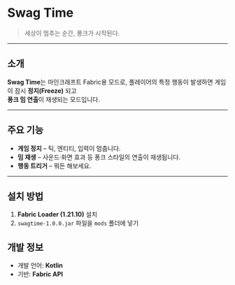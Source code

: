 # Swag Time

> 세상이 멈추는 순간, 퐁크가 시작된다.

---

## 소개

**Swag Time**는 마인크래프트 Fabric용 모드로,
플레이어의 특정 행동이 발생하면 게임이 잠시 **정지(Freeze)** 되고  
**퐁크 밈 연출**이 재생되는 모드입니다.

---

## 주요 기능

- **게임 정지** – 틱, 엔티티, 입력이 멈춥니다.
- **밈 재생** – 사운드·화면 효과 등 퐁크 스타일의 연출이 재생됩니다.
- **행동 트리거** – 뭐든 해보세요.

---

## 설치 방법

1. **Fabric Loader (1.21.10)** 설치
2. `swagtime-1.0.0.jar` 파일을 `mods` 폴더에 넣기

## 개발 정보

- 개발 언어: **Kotlin**
- 기반: **Fabric API**
